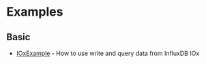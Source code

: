 # Examples

## Basic

- [IOxExample](IOx/IOxExample.cs) - How to use write and query data from InfluxDB IOx

